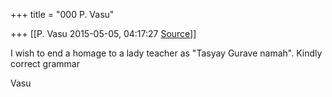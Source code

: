 +++
title = "000 P. Vasu"

+++
[[P. Vasu	2015-05-05, 04:17:27 [Source](https://groups.google.com/g/samskrita/c/QvvNePEaAWo)]]



I wish to end a homage to a lady teacher as "Tasyay Gurave namah".
Kindly correct grammar

  

Vasu  

